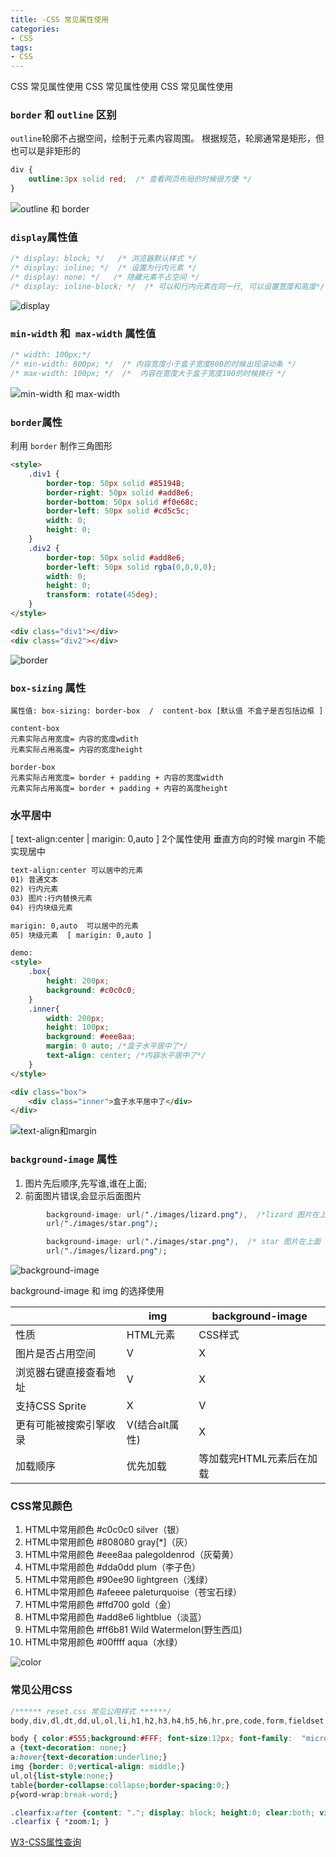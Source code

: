 ```yaml
---
title: -CSS 常见属性使用
categories: 
- CSS
tags:
- CSS
---
```

CSS 常见属性使用
CSS 常见属性使用
CSS 常见属性使用

### `border` 和 `outline` 区别

`outline`轮廓不占据空间，绘制于元素内容周围。
根据规范，轮廓通常是矩形，但也可以是非矩形的

```css
div {
    outline:3px solid red;  /* 查看网页布局的时候很方便 */
}
```

![outline 和 border](/img/css/css_01/outline.png "outline 和 border")

###  `display`属性值 

```css
/* display: block; */   /* 浏览器默认样式 */
/* display: inline; */  /* 设置为行内元素 */
/* display: none; */   /* 隐藏元素不占空间 */
/* display: inline-block; */  /* 可以和行内元素在同一行, 可以设置宽度和高度*/
```

![display](/img/css/css_01/display.png "display")

###  `min-width` 和` max-width` 属性值 

```css
/* width: 100px;*/
/* min-width: 800px; */  /* 内容宽度小于盒子宽度800的时候出现滚动条 */
/* max-width: 100px; */  /*  内容在宽度大于盒子宽度100的时候换行 */
```

![min-width 和 max-width](/img/css/css_01/width.png "min-width 和 max-width")

### `border`属性

利用 `border` 制作三角图形

```html
<style>
    .div1 {
        border-top: 50px solid #85194B;
        border-right: 50px solid #add8e6;
        border-bottom: 50px solid #f0e68c;
        border-left: 50px solid #cd5c5c;
        width: 0;
        height: 0;
    }
    .div2 {
        border-top: 50px solid #add8e6;
        border-left: 50px solid rgba(0,0,0,0);
        width: 0;
        height: 0;
        transform: rotate(45deg);
    }
</style>

<div class="div1"></div>
<div class="div2"></div>
```

![border](/img/css/css_01/border.png "border")

###  `box-sizing` 属性

```
属性值: box-sizing: border-box  /  content-box [默认值 不盒子是否包括边框 ]

content-box
元素实际占用宽度= 内容的宽度wdith
元素实际占用高度= 内容的宽度height

border-box
元素实际占用宽度= border + padding + 内容的宽度width
元素实际占用高度= border + padding + 内容的高度height

```

### 水平居中

[ text-align:center | marigin: 0,auto ] 2个属性使用
垂直方向的时候 margin 不能实现居中

```html
text-align:center 可以居中的元素
01) 普通文本
02) 行内元素
03) 图片:行内替换元素
04) 行内块级元素

marigin: 0,auto  可以居中的元素
05) 块级元素  [ marigin: 0,auto ]

demo:
<style>
    .box{
        height: 200px;
        background: #c0c0c0;
    }
    .inner{
        width: 200px;
        height: 100px;
        background: #eee8aa;
        margin: 0 auto; /*盒子水平居中了*/
        text-align: center; /*内容水平居中了*/
    }
</style>

<div class="box">
    <div class="inner">盒子水平居中了</div>
</div>
```

![text-align和margin](/img/css/css_01/text_align.png "text-align和margin")

### `background-image` 属性

01)  图片先后顺序,先写谁,谁在上面; 
02)  前面图片错误,会显示后面图片

```css
        background-image: url("./images/lizard.png"),  /*lizard 图片在上面*/
        url("./images/star.png");

        background-image: url("./images/star.png"),  /* star 图片在上面 */
        url("./images/lizard.png");
```

![background-image](/img/css/css_01/background_image.png "background-image")

background-image 和 img 的选择使用

|                        | img            | background-image         |
| ---------------------- | -------------- | ------------------------ |
| 性质                   | HTML元素       | CSS样式                  |
| 图片是否占用空间       | V              | X                        |
| 浏览器右键直接查看地址 | V              | X                        |
| 支持CSS Sprite         | X              | V                        |
| 更有可能被搜索引擎收录 | V(结合alt属性) | X                        |
| 加载顺序               | 优先加载       | 等加载完HTML元素后在加载 |

### CSS常见颜色

01) HTML中常用颜色 #c0c0c0    silver（银）
02) HTML中常用颜色 #808080    gray[*]（灰） 
03) HTML中常用颜色 #eee8aa    palegoldenrod（灰菊黄） 
04) HTML中常用颜色 #dda0dd    plum（李子色）
05) HTML中常用颜色 #90ee90    lightgreen（浅绿） 
06) HTML中常用颜色 #afeeee     paleturquoise（苍宝石绿）
07) HTML中常用颜色 #ffd700      gold（金）
08) HTML中常用颜色 #add8e6    lightblue（淡蓝） 
09) HTML中常用颜色 #ff6b81      Wild Watermelon(野生西瓜)
10) HTML中常用颜色 #00ffff        aqua（水绿）

![color](/img/css/css_01/color.png "color")

### 常见公用CSS

```css
/****** reset.css 常见公用样式 ******/
body,div,dl,dt,dd,ul,ol,li,h1,h2,h3,h4,h5,h6,hr,pre,code,form,fieldset,legend,input,button,textarea,p,blockquote,th,td { margin:0; padding:0; }

body { color:#555;background:#FFF; font-size:12px; font-family:  "microsoft yahei", sans-serif, arial; }
a {text-decoration: none;}
a:hover{text-decoration:underline;}
img {border: 0;vertical-align: middle;}
ul,ol{list-style:none;}
table{border-collapse:collapse;border-spacing:0;}
p{word-wrap:break-word;}

.clearfix:after {content: "."; display: block; height:0; clear:both; visibility: hidden;}
.clearfix { *zoom:1; }
```

[W3-CSS属性查询](https://www.w3.org/TR/CSS2/indexlist.html)



















